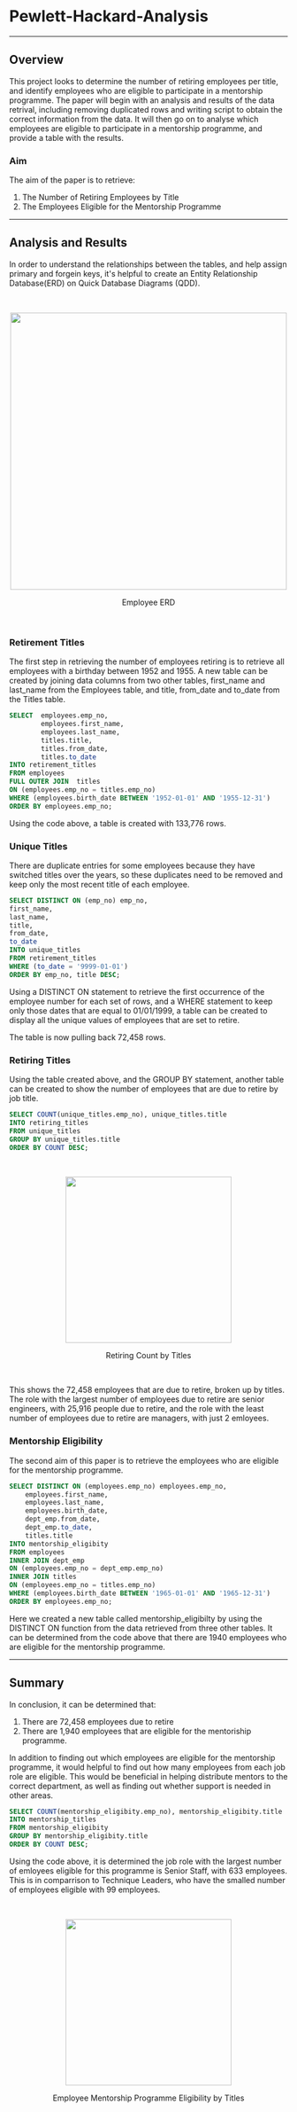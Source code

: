 # Pewlett-Hackard-Analysis

---
## Overview 

This project looks to determine the number of retiring employees per title, and identify employees who are eligible to participate in a mentorship programme. The paper will begin with an analysis and results of the data retrival, including removing duplicated rows and writing script to obtain the correct information from the data. It will then go on to analyse which employees are eligible to participate in a mentorship programme, and provide a table with the results. 

### Aim 

The aim of the paper is to retrieve:
  1. The Number of Retiring Employees by Title
  2. The Employees Eligible for the Mentorship Programme

---
## Analysis and Results 

In order to understand the relationships between the tables, and help assign primary and forgein keys, it's helpful to create an Entity Relationship Database(ERD) on Quick Database Diagrams (QDD). 

<br />
<p align="center">
<img src="EmployeeDB.png" width="500">
</p>
<p align="center">
Employee ERD
</p>
<br />

### Retirement Titles 

The first step in retrieving the number of employees retiring is to retrieve all employees with a birthday between 1952 and 1955. A new table can be created by joining data columns from two other tables, first_name and last_name from the Employees table, and title, from_date and to_date from the Titles table. 

``` sql
SELECT  employees.emp_no,
		employees.first_name,
		employees.last_name,
		titles.title,
		titles.from_date,
		titles.to_date
INTO retirement_titles
FROM employees
FULL OUTER JOIN  titles
ON (employees.emp_no = titles.emp_no)
WHERE (employees.birth_date BETWEEN '1952-01-01' AND '1955-12-31')
ORDER BY employees.emp_no;
```

Using the code above, a table is created with 133,776 rows.

### Unique Titles 

There are duplicate entries for some employees because they have switched titles over the years, so these duplicates need to be removed and keep only the most recent title of each employee.

``` sql
SELECT DISTINCT ON (emp_no) emp_no,
first_name,
last_name,
title,
from_date,
to_date
INTO unique_titles
FROM retirement_titles
WHERE (to_date = '9999-01-01')
ORDER BY emp_no, title DESC;
```

Using a DISTINCT ON statement to retrieve the first occurrence of the employee number for each set of rows, and a WHERE statement to keep only those dates that are equal to 01/01/1999, a table can be created to display all the unique values of employees that are set to retire. 

The table is now pulling back 72,458 rows. 

### Retiring Titles 

Using the table created above, and the GROUP BY statement, another table can be created to show the number of employees that are due to retire by job title. 

``` sql
SELECT COUNT(unique_titles.emp_no), unique_titles.title
INTO retiring_titles
FROM unique_titles
GROUP BY unique_titles.title
ORDER BY COUNT DESC;
```
<br />
<p align="center">
<img src="Data/retiring_titles_count.png" width="300">
</p>
<p align="center">
Retiring Count by Titles
</p>
<br />

This shows the 72,458 employees that are due to retire, broken up by titles. The role with the largest number of employees due to retire are senior engineers, with 25,916 people due to retire, and the role with the least number of employees due to retire are managers, with just 2 emloyees. 

### Mentorship Eligibility 

The second aim of this paper is to retrieve the employees who are eligible for the mentorship programme. 

``` sql 
SELECT DISTINCT ON (employees.emp_no) employees.emp_no,
	employees.first_name,
	employees.last_name,
	employees.birth_date,
	dept_emp.from_date,
	dept_emp.to_date,
	titles.title
INTO mentorship_eligibity
FROM employees
INNER JOIN dept_emp
ON (employees.emp_no = dept_emp.emp_no)
INNER JOIN titles
ON (employees.emp_no = titles.emp_no)
WHERE (employees.birth_date BETWEEN '1965-01-01' AND '1965-12-31')
ORDER BY employees.emp_no;
```
Here we created a new table called mentorship_eligibilty by using the DISTINCT ON function from the data retrieved from three other tables. It can be determined from the code above that there are 1940 employees who are eligible for the mentorship programme. 

---
## Summary 

In conclusion, it can be determined that:
1. There are 72,458 employees due to retire
2. There are 1,940 employees that are eligible for the mentoriship programme. 

In addition to finding out which employees are eligible for the mentorship programme, it would helpful to find out how many employees from each job role are eligible. This would be beneficial in helping distribute mentors to the correct department, as well as finding out whether support is needed in other areas. 

``` sql 
SELECT COUNT(mentorship_eligibity.emp_no), mentorship_eligibity.title
INTO mentorship_titles
FROM mentorship_eligibity
GROUP BY mentorship_eligibity.title
ORDER BY COUNT DESC;
```

Using the code above, it is determined the job role with the largest number of emloyees eligible for this programme is Senior Staff, with 633 employees. This is in comparrison to Technique Leaders, who have the smalled number of employees eligible with 99 employees. 

<br />
<p align="center">
<img src="Data/mentorship_titles.png" width="300">
</p>
<p align="center">
Employee Mentorship Programme Eligibility by Titles
</p>
<br />
